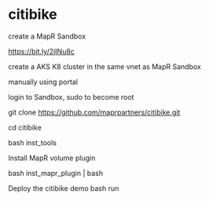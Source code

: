 # citibike

create a MapR Sandbox

https://bit.ly/2jINu8c

create a AKS K8 cluster in the same vnet as MapR Sandbox

manually using portal

login to Sandbox, sudo to become root

git clone https://github.com/maprpartners/citibike.git

cd citibike

bash inst_tools

Install MapR volume plugin

bash inst_mapr_plugin | bash

Deploy the citibike demo
bash run



